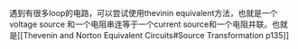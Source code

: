 遇到有很多loop的电路，可以尝试使用thevinin equivalent方法，也就是一个voltage source 和一个电阻串连等于一个current source和一个电阻并联。也就是[[Thevenin and Norton Equivalent Circuits#Source Transformation p135]]

